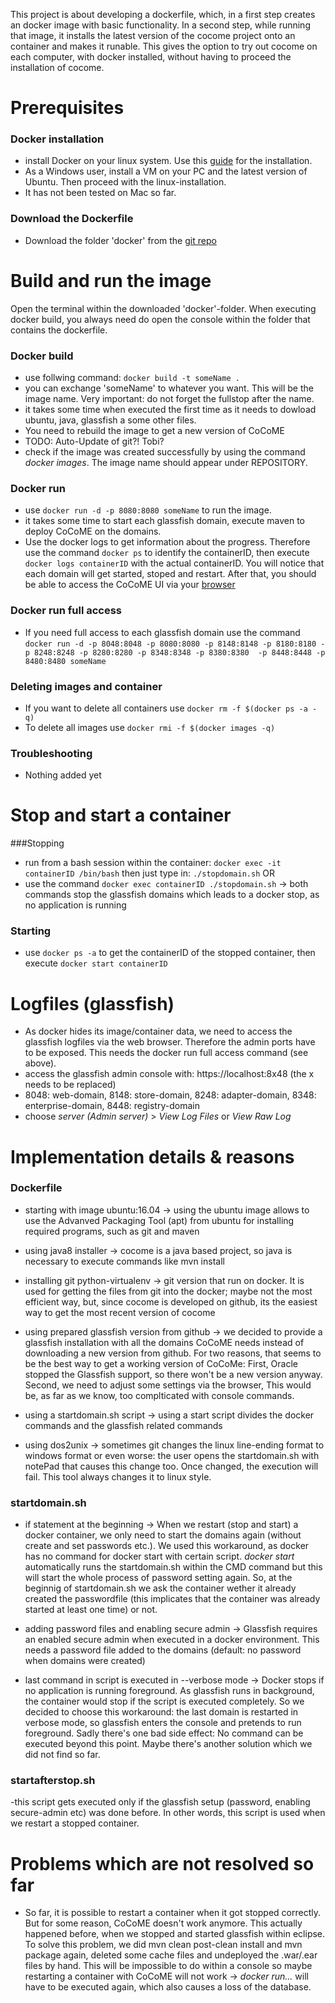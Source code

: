This project is about developing a dockerfile, which, in a first step creates an docker image with basic functionality. In a second step, while running that image, it installs the latest version of the cocome project onto an container and makes it runable. This gives the option to try out cocome on each computer, with docker installed, without having to proceed the installation of cocome.


# Prerequisites
### Docker installation
- install Docker on your linux system. Use this [guide](https://docs.docker.com/engine/installation/linux/ubuntulinux/) for the installation.
- As a Windows user, install a VM on your PC and the latest version of Ubuntu. Then proceed with the linux-installation.
- It has not been tested on Mac so far.

### Download the Dockerfile
- Download the folder 'docker' from the [git repo](https://github.com/cocome-community-case-study/cocome-cloud-jee-docker.git)

# Build and run the image
Open the terminal within the downloaded 'docker'-folder. When executing docker build, you always need do open the console within the folder that contains the dockerfile.
### Docker build
- use follwing command:  ```docker build -t someName .```
- you can exchange 'someName' to whatever you want. This will be the image name. Very important: do not forget the fullstop after the name.
- it takes some time when executed the first time as it needs to dowload ubuntu, java, glassfish a some other files.
- You need to rebuild the image to get a new version of CoCoME
- TODO: Auto-Update of git?!  Tobi?
- check if the image was created successfully by using the command *docker images*. The image name should appear under REPOSITORY.

### Docker run
- use ```docker run -d -p 8080:8080 someName``` to run the image.
- it takes some time to start each glassfish domain, execute maven to deploy CoCoME on the domains.
- Use the docker logs to get information about the progress. Therefore use the command ```docker ps``` to identify the containerID, then execute ```docker logs containerID``` with the actual containerID. You will notice that each domain will get started, stoped and restart. After that, you should be able to access the CoCoME UI via your [browser](http://localhost:8080/cloud-web-frontend/)

### Docker run full access
- If you need full access to each glassfish domain use the command ```docker run -d -p 8048:8048 -p 8080:8080 -p 8148:8148 -p 8180:8180 -p 8248:8248 -p 8280:8280 -p 8348:8348 -p 8380:8380  -p 8448:8448 -p 8480:8480 someName```

### Deleting images and container
- If you want to delete all containers use ```docker rm -f $(docker ps -a -q)```
- To delete all images use ```docker rmi -f $(docker images -q)```

### Troubleshooting
 - Nothing added yet

# Stop and start a container
###Stopping
- run from a bash session within the container: ```docker exec -it containerID /bin/bash``` then just type in: ```./stopdomain.sh``` OR
- use the command ```docker exec containerID ./stopdomain.sh``` 
  -> both commands stop the glassfish domains which leads to a docker stop, as no application is running
### Starting
- use ```docker ps -a``` to get the containerID of the stopped container, then execute ```docker start containerID```

# Logfiles (glassfish)
- As docker hides its image/container data, we need to access the glassfish logfiles via the web browser. Therefore the admin ports have to be exposed. This needs the docker run full access command (see above).
- access the glassfish admin console with: https://localhost:8x48 (the x needs to be replaced)
- 8048: web-domain, 8148: store-domain, 8248: adapter-domain, 8348: enterprise-domain, 8448: registry-domain
- choose *server (Admin server)* > *View Log Files* or *View Raw Log*


# Implementation details & reasons

### Dockerfile

- starting with image ubuntu:16.04
	-> using the ubuntu image allows to use the Advanved Packaging Tool (apt) from ubuntu for installing required programs, such as git and maven

- using java8 installer
	-> cocome is a java based project, so java is necessary to execute commands like mvn install

- installing git python-virtualenv
	-> git version that run on docker. It is used for getting the files from git into the docker; maybe not the most efficient way, but, since cocome is developed on github, its the easiest way to get the most recent version of cocome

- using prepared glassfish version from github 
	-> we decided to provide a glassfish installation with all the domains CoCoME needs instead of downloading a new version from github. For two reasons, that seems to be the best way to get a working version of CoCoMe: First, Oracle stopped the Glassfish support, so there won't be a new version anyway. Second, we need to adjust some settings via the browser, This would be, as far as we know, too complticated with console commands.

- using a startdomain.sh script
    -> using a start script divides the docker commands and the glassfish related commands

- using dos2unix
    -> sometimes git changes the linux line-ending format to windows format or even worse: the user opens the startdomain.sh with notePad that causes this change too. Once changed, the execution will fail. This tool always changes it to linux style.

### startdomain.sh
- if statement at the beginning
 -> When we  restart (stop and start) a docker container, we only need to start the domains again (without create and set passwords etc.). We used this workaround, as docker has no command for docker start with certain script. *docker start* automatically runs the startdomain.sh within the CMD command but this will start the whole process of password setting again. So, at the beginnig of startdomain.sh we ask the container wether it already created the passwordfile (this implicates that the container was already started at least one time) or not.

- adding password files and enabling secure admin
    -> Glassfish requires an enabled secure admin when executed in a docker environment. This needs a password file added to the domains (default: no password when domains were created)

- last command in script is executed in --verbose mode
    -> Docker stops if no application is running foreground. As glassfish runs in background, the container would stop if the script is executed completely. So we decided to choose this workaround: the last domain is restarted in verbose mode, so glassfish enters the console and pretends to run foreground. Sadly there's one bad side effect: No command can be executed beyond this point. Maybe there's another solution which we did not find so far.
    
### startafterstop.sh
-this script gets executed only if the glassfish setup (password, enabling secure-admin etc) was done before. In other words, this script is used when we restart a stopped container. 
    
# Problems which are not resolved so far

- So far, it is possible to restart a container when it got stopped correctly. But for some reason, CoCoME doesn't work anymore. This actually happened before, when we stopped and started glassfish within eclipse. To solve this problem, we did mvn clean post-clean install and mvn package again, deleted some cache files and undeployed the .war/.ear files by hand. This will be impossible to do within a console so maybe restarting a container with CoCoME will not work -> *docker run...* will have to be executed again, which also causes a loss of the database.
	
	

